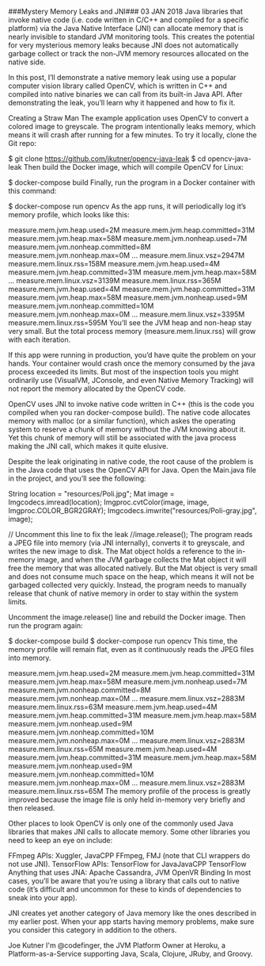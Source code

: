 ###Mystery Memory Leaks and JNI###
03 JAN 2018
Java libraries that invoke native code (i.e. code written in C/C++ and compiled for a specific platform) via the Java Native Interface (JNI) can allocate memory that is nearly invisible to standard JVM monitoring tools. This creates the potential for very mysterious memory leaks because JNI does not automatically garbage collect or track the non-JVM memory resources allocated on the native side.

In this post, I’ll demonstrate a native memory leak using use a popular computer vision library called OpenCV, which is written in C++ and compiled into native binaries we can call from its built-in Java API. After demonstrating the leak, you’ll learn why it happened and how to fix it.

Creating a Straw Man
The example application uses OpenCV to convert a colored image to greyscale. The program intentionally leaks memory, which means it will crash after running for a few minutes. To try it locally, clone the Git repo:

$ git clone https://github.com/jkutner/opencv-java-leak
$ cd opencv-java-leak
Then build the Docker image, which will compile OpenCV for Linux:

$ docker-compose build
Finally, run the program in a Docker container with this command:

$ docker-compose run opencv
As the app runs, it will periodically log it’s memory profile, which looks like this:

measure.mem.jvm.heap.used=2M measure.mem.jvm.heap.committed=31M measure.mem.jvm.heap.max=58M
measure.mem.jvm.nonheap.used=7M measure.mem.jvm.nonheap.committed=8M measure.mem.jvm.nonheap.max=0M
...
measure.mem.linux.vsz=2947M measure.mem.linux.rss=158M
measure.mem.jvm.heap.used=4M measure.mem.jvm.heap.committed=31M measure.mem.jvm.heap.max=58M
...
measure.mem.linux.vsz=3139M measure.mem.linux.rss=365M
measure.mem.jvm.heap.used=4M measure.mem.jvm.heap.committed=31M measure.mem.jvm.heap.max=58M
measure.mem.jvm.nonheap.used=9M measure.mem.jvm.nonheap.committed=10M measure.mem.jvm.nonheap.max=0M
...
measure.mem.linux.vsz=3395M measure.mem.linux.rss=595M
You’ll see the JVM heap and non-heap stay very small. But the total process memory (measure.mem.linux.rss) will grow with each iteration.

If this app were running in production, you’d have quite the problem on your hands. Your container would crash once the memory consumed by the java process exceeded its limits. But most of the inspection tools you might ordinarily use (VisualVM, JConsole, and even Native Memory Tracking) will not report the memory allocated by the OpenCV code.

OpenCV uses JNI to invoke native code written in C++ (this is the code you compiled when you ran docker-compose build). The native code allocates memory with malloc (or a similar function), which askes the operating system to reserve a chunk of memory without the JVM knowing about it. Yet this chunk of memory will still be associated with the java process making the JNI call, which makes it quite elusive.

Despite the leak originating in native code, the root cause of the problem is in the Java code that uses the OpenCV API for Java. Open the Main.java file in the project, and you’ll see the following:

String location = "resources/Poli.jpg";
Mat image = Imgcodecs.imread(location);
Imgproc.cvtColor(image, image, Imgproc.COLOR_BGR2GRAY);
Imgcodecs.imwrite("resources/Poli-gray.jpg", image);

// Uncomment this line to fix the leak
//image.release();
The program reads a JPEG file into memory (via JNI internally), converts it to greyscale, and writes the new image to disk. The Mat object holds a reference to the in-memory image, and when the JVM garbage collects the Mat object it will free the memory that was allocated natively. But the Mat object is very small and does not consume much space on the heap, which means it will not be garbaged collected very quickly. Instead, the program needs to manually release that chunk of native memory in order to stay within the system limits.

Uncomment the image.release() line and rebuild the Docker image. Then run the program again:

$ docker-compose build
$ docker-compose run opencv
This time, the memory profile will remain flat, even as it continuously reads the JPEG files into memory.

measure.mem.jvm.heap.used=2M measure.mem.jvm.heap.committed=31M measure.mem.jvm.heap.max=58M
measure.mem.jvm.nonheap.used=7M measure.mem.jvm.nonheap.committed=8M measure.mem.jvm.nonheap.max=0M
...
measure.mem.linux.vsz=2883M measure.mem.linux.rss=63M
measure.mem.jvm.heap.used=4M measure.mem.jvm.heap.committed=31M measure.mem.jvm.heap.max=58M
measure.mem.jvm.nonheap.used=9M measure.mem.jvm.nonheap.committed=10M measure.mem.jvm.nonheap.max=0M
...
measure.mem.linux.vsz=2883M measure.mem.linux.rss=65M
measure.mem.jvm.heap.used=4M measure.mem.jvm.heap.committed=31M measure.mem.jvm.heap.max=58M
measure.mem.jvm.nonheap.used=9M measure.mem.jvm.nonheap.committed=10M measure.mem.jvm.nonheap.max=0M
...
measure.mem.linux.vsz=2883M measure.mem.linux.rss=65M
The memory profile of the process is greatly improved because the image file is only held in-memory very briefly and then released.

Other places to look
OpenCV is only one of the commonly used Java libraries that makes JNI calls to allocate memory. Some other libraries you need to keep an eye on include:

FFmpeg APIs: Xuggler, JavaCPP FFmpeg, FMJ (note that CLI wrappers do not use JNI).
TensorFlow APIs: TensorFlow for JavaJavaCPP TensorFlow
Anything that uses JNA: Apache Cassandra, JVM OpenVR Binding
In most cases, you’ll be aware that you’re using a library that calls out to native code (it’s difficult and uncommon for these to kinds of dependencies to sneak into your app).

JNI creates yet another category of Java memory like the ones described in my earlier post. When your app starts having memory problems, make sure you consider this category in addition to the others.

Joe Kutner
I'm @codefinger, the JVM Platform Owner at Heroku, a Platform-as-a-Service supporting Java, Scala, Clojure, JRuby, and Groovy.
